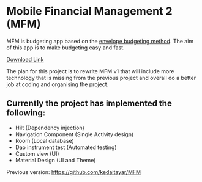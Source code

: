 # Mobile Financial Management 2 (MFM)
MFM is budgeting app based on the [envelope budgeting method](https://en.wikipedia.org/wiki/Envelope_system). The aim of this app is to make budgeting easy and fast.

[Download Link](https://github.com/kedaitayar/MFM2/releases/tag/V1.0.1-beta)


The plan for this project is to rewrite MFM v1 that will include more technology that is missing from the previous project and overall do a better job at coding and organising the project.

Currently the project has implemented the following:
 - 
 - Hilt (Dependency injection)
 - Navigation Component (Single Activity design)
 - Room (Local database)
 - Dao instrument test (Automated testing)
 - Custom view (UI)
 - Material Design (UI and Theme)
  
Previous version: https://github.com/kedaitayar/MFM
